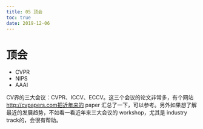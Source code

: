 ```yaml
---
title: 05 顶会
toc: true
date: 2019-12-06
---
```

# 顶会

- CVPR
- NIPS
- AAAI



CV界的三大会议：CVPR、ICCV、ECCV。这三个会议的论文非常多，有个网站 http://cvpapers.com把近年来的 paper 汇总了一下，可以参考。另外如果想了解最近的发展趋势，不如看一看近年来三大会议的 workshop，尤其是 industry track的，会很有帮助。
